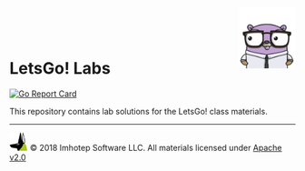 <img src="assets/gophernand.png" align="right" width="100" height="auto"/>

<br/>
<br/>
<br/>

# LetsGo! Labs

[![Go Report Card](https://goreportcard.com/badge/github.com/imhotepio/letsgo_labs)](https://goreportcard.com/report/github.com/imhotepio/letsgo_labs)


This repository contains lab solutions for the LetsGo! class materials.


---
<img src="assets/imhotep_logo.png" width="32" height="auto"/> © 2018 Imhotep Software LLC.
All materials licensed under [Apache v2.0](http://www.apache.org/licenses/LICENSE-2.0)